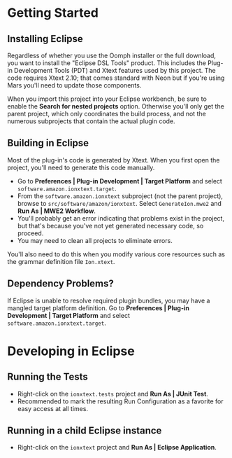 # Getting Started

## Installing Eclipse

Regardless of whether you use the Oomph installer or the full download, you
want to install the "Eclipse DSL Tools" product. This includes the Plug-in
Development Tools (PDT) and Xtext features used by this project. The code
requires Xtext 2.10; that comes standard with Neon but if you're using Mars
you'll need to update those components.

When you import this project into your Eclipse workbench, be sure to enable
the **Search for nested projects** option.  Otherwise you'll only get the
parent project, which only coordinates the build process, and not the numerous
subprojects that contain the actual plugin code.

## Building in Eclipse

Most of the plug-in's code is generated by Xtext. When you first open the 
project, you'll need to generate this code manually.

  * Go to **Preferences | Plug-in Development | Target Platform** and select 
    `software.amazon.ionxtext.target`.
  * From the `software.amazon.ionxtext` subproject (not the parent project), 
    browse to `src/software/amazon/ionxtext`. Select `GenerateIon.mwe2` and 
    **Run As | MWE2 Workflow**.
  * You'll probably get an error indicating that problems exist in the project,
    but that's because you've not yet generated necessary code, so proceed.
  * You may need to clean all projects to eliminate errors.

You'll also need to do this when you modify various core resources such as the 
grammar definition file `Ion.xtext`.

## Dependency Problems?

If Eclipse is unable to resolve required plugin bundles, you may have a mangled
target platform definition. Go to **Preferences | Plug-in Development | 
Target Platform** and select `software.amazon.ionxtext.target`.

# Developing in Eclipse

## Running the Tests

  * Right-click on the `ionxtext.tests` project and **Run As | JUnit Test**.
  * Recommended to mark the resulting Run Configuration as a favorite for easy
    access at all times.

## Running in a child Eclipse instance

  * Right-click on the `ionxtext` project and **Run As | Eclipse Application**.
